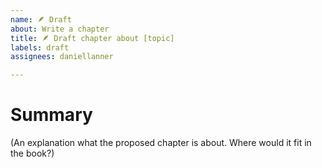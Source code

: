 ```yaml
---
name: 🪶 Draft
about: Write a chapter
title: 🪶 Draft chapter about [topic]
labels: draft
assignees: daniellanner

---
```


# Summary

(An explanation what the proposed chapter is about. Where would it fit in the book?)
